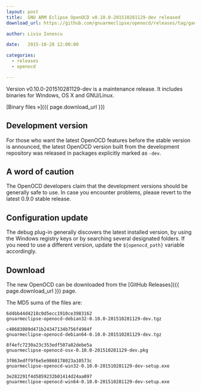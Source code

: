 ```yaml
---
layout: post
title:  GNU ARM Eclipse OpenOCD v0.10.0-201510281129-dev released
download_url: https://github.com/gnuarmeclipse/openocd/releases/tag/gae-0.10.0-20151028

author: Liviu Ionescu

date:   2015-10-28 12:00:00

categories:
  - releases
  - openocd

---
```


Version v0.10.0-201510281129-dev is a maintenance release. It includes binaries for Windows, OS X and GNU/Linux.

[Binary files »]({{ page.download_url }})

## Development version

For those who want the latest OpenOCD features before the stable version is announced, the latest OpenOCD version built from the development repository was released in packages explicitly marked as `-dev`.

## A word of caution

The OpenOCD developers claim that the development versions should be generally safe to use. In case you encounter problems, please revert to the latest 0.9.0 stable release.

## Configuration update

The debug plug-in generally discovers the latest installed version, by using the Windows registry keys or by searching several designated folders. If you need to use a different version, update the `${openocd_path}` variable accordingly.

## Download

The new OpenOCD can be downloaded from the [GitHub Releases]({{ page.download_url }}) page.

The MD5 sums of the files are:

```
6d4bb44d4218c0d5ecc1910ce3983162  
gnuarmeclipse-openocd-debian32-0.10.0-201510281129-dev.tgz

c40683089d471b24347134b756f4984f  
gnuarmeclipse-openocd-debian64-0.10.0-201510281129-dev.tgz

8f4efc7230a23c353edf507a82debe5a
gnuarmeclipse-openocd-osx-0.10.0-201510281129-dev.pkg

3f063edff9f6e5e9860178023a10573c  
gnuarmeclipse-openocd-win32-0.10.0-201510281129-dev-setup.exe

3e282291f4d5859232b01414d24aa097  
gnuarmeclipse-openocd-win64-0.10.0-201510281129-dev-setup.exe
```
